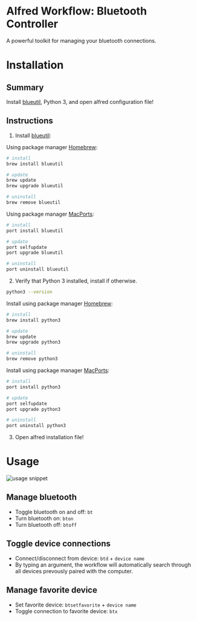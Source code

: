 # Alfred Workflow: Bluetooth Controller
A powerful toolkit for managing your bluetooth connections.

# Installation
## Summary
Install [blueutil](http://www.frederikseiffert.de/blueutil/), Python 3, and open alfred configuration file!

## Instructions
1. Install [blueutil](http://www.frederikseiffert.de/blueutil/): 

Using package manager [Homebrew](https://brew.sh/):

```sh
# install
brew install blueutil

# update
brew update
brew upgrade blueutil

# uninstall
brew remove blueutil
```

Using package manager [MacPorts](https://www.macports.org/):

```sh
# install
port install blueutil

# update
port selfupdate
port upgrade blueutil

# uninstall
port uninstall blueutil
```

2. Verify that Python 3 installed, install if otherwise.
```sh
python3 --version
```


Install using package manager [Homebrew](https://brew.sh/):

```sh
# install
brew install python3

# update
brew update
brew upgrade python3

# uninstall
brew remove python3
```


Install using package manager [MacPorts](https://www.macports.org/):

```sh
# install
port install python3

# update
port selfupdate
port upgrade python3

# uninstall
port uninstall python3
```


3. Open alfred installation file!


# Usage

![usage snippet](alfred_bluetooth_long.gif "Usage snippet")

## Manage bluetooth
- Toggle bluetooth on and off: `bt`
- Turn bluetooth on: `bton`
- Turn bluetooth off: `btoff`

## Toggle device connections
- Connect/disconnect from device: `btd` + `device name`
- By typing an argument, the workflow will automatically search through all devices prevously paired with the computer.

## Manage favorite device
- Set favorite device: `btsetfavorite` + `device name`
- Toggle connection to favorite device: `btx`
